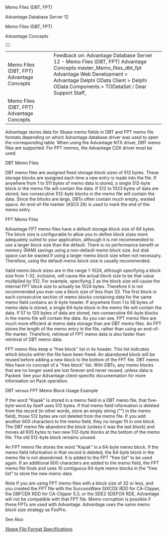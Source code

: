 Memo Files (DBT, FPT)




Advantage Database Server 12  

Memo Files (DBT, FPT)

Advantage Concepts

|  |
| --- |
|  |

|  |  |  |  |  |
| --- | --- | --- | --- | --- |
| Memo Files (DBT, FPT)  Advantage Concepts |  |  | Feedback on: Advantage Database Server 12 - Memo Files (DBT, FPT) Advantage Concepts master\_Memo\_files\_dbt\_fpt Advantage Web Development > Advantage Delphi OData Client > Delphi OData Components > TODataSet / Dear Support Staff, |  |
| Memo Files (DBT, FPT)  Advantage Concepts |  |  |  |  |

Advantage stores data for Xbase memo fields in DBT and FPT memo file formats depending on which Advantage database driver was used to open the corresponding table. When using the Advantage NTX driver, DBT memo files are supported. For FPT memos, the Advantage CDX driver must be used.

DBT Memo Files

DBT memo files are assigned fixed storage block sizes of 512 bytes. These storage blocks are assigned each time a new entry is made into the file. If anywhere from 1 to 511 bytes of memo data is stored, a single 512-byte block in the memo file will contain the data. If 512 to 1023 bytes of data are stored, two consecutive 512-byte blocks in the memo file will contain the data. Since the blocks are large, DBTs often contain much empty, wasted space. An end-of-file marker (ASCII 26) is used to mark the end of the memo entry.

FPT Memo Files

Advantage FPT memo files have a default storage block size of 64 bytes. The block size is configurable to allow you to define block sizes more adequately suited to your application, although it is not recommended to use a larger block size than the default. There is no performance benefit or memory (RAM) savings using a non-default memo block size, but disk space can be wasted if using a larger memo block size when not necessary. Therefore, using the default memo block size is usually recommended.

Valid memo block sizes are in the range 1-1024, although specifying a block size from 1-32, inclusive, will cause the actual block size to be that value multiplied by 512. For example, specifying 2 as the block size will cause the internal FPT block size to actually be 1024 bytes. Therefore it is not recommended you ever use a block size of less than 33. The first block in each consecutive section of memo blocks containing data for the same memo field contains an 8-byte header. If anywhere from 1 to 56 bytes of memo data is stored, a single 64-byte block in the memo file will contain the data. If 57 to 120 bytes of data are stored, two consecutive 64-byte blocks in the memo file will contain the data. As you can see, FPT memo files are much more efficient at memo data storage than are DBT memo files. An FPT stores the length of the memo entry in the file, rather than using an end-of-file marker. Therefore, retrieval of FPT memo data is also faster than retrieval of DBT memo data.

FPT memo files keep a "free block" list in its header. This list indicates which blocks within the file have been freed. An abandoned block will be reused before adding a new block to the bottom of the FPT file. DBT memo files have no concept of a "free block" list. With DBTs, any memo blocks that are no longer used are lost forever and never reused, unless data is Packed. See your Advantage client-specific documentation for more information on Pack operation.

DBT versus FPT Memo Block Usage Example

If the word "Kayak" is stored in a memo field in a DBT memo file, that five-byte word by itself uses 512 bytes. If that memo field information is deleted from the record (in other words, store an empty string ("") in the memo field), those 512 bytes are not deleted from the memo file. If you add another 600 characters to the memo field, they no longer fit in one block. The DBT memo file abandons the block (unless it was the last block) and moves all 605 bytes to two new 512-byte blocks at the bottom of the memo file. The old 512-byte block remains unused.

An FPT memo file stores the word "Kayak" in a 64-byte memo block. If the memo field information in that record is deleted, the 64-byte block in the memo file is not abandoned. It is added to the FPT "free list" to be used again. If an additional 600 characters are added to the memo field, the FPT memo file finds and uses 10 contiguous 64-byte memo blocks in the "free list" to store the new memo data.

Note If you are using FPT memo files with a block size of 32 or less, and you created the FPT file with the SuccessWare SIXCDX RDD for CA-Clipper, the DBFCDX RDD for CA-Clipper 5.3, or the SDE2 SDEFOX RDE, Advantage will not be compatible with that FPT file. Memo corruption is possible if these FPTs are used with Advantage. Advantage uses the same memo block size strategy as FoxPro.

See Also

[Xbase File Format Specifications](master_xbase_file_format_specifications.htm)